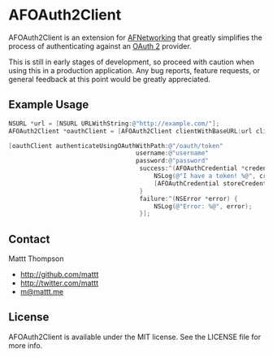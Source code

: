 # AFOAuth2Client

AFOAuth2Client is an extension for [AFNetworking](http://github.com/AFNetworking/AFNetworking/) that greatly simplifies the process of authenticating against an [OAuth 2](http://oauth.net/2/) provider.

This is still in early stages of development, so proceed with caution when using this in a production application. Any bug reports, feature requests, or general feedback at this point would be greatly appreciated.

## Example Usage

``` objective-c
NSURL *url = [NSURL URLWithString:@"http://example.com/"];
AFOAuth2Client *oauthClient = [AFOAuth2Client clientWithBaseURL:url clientID:kClientID secret:kClientSecret];

[oauthClient authenticateUsingOAuthWithPath:@"/oauth/token"
                                   username:@"username"
                                   password:@"password"
                                    success:^(AFOAuthCredential *credential) {
                                        NSLog(@"I have a token! %@", credential.accessToken);
                                        [AFOAuthCredential storeCredential:credential withIdentifier:oauthClient.serviceProviderIdentifier];
                                    }
                                    failure:^(NSError *error) {
                                        NSLog(@"Error: %@", error);
                                    }];
```

## Contact

Mattt Thompson

- http://github.com/mattt
- http://twitter.com/mattt
- m@mattt.me

## License

AFOAuth2Client is available under the MIT license. See the LICENSE file for more info.
